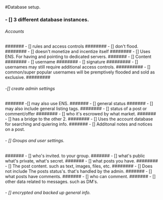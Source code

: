 #Database setup.

### - [] 3 different database instances.
###### Accounts
####### - [] rules and access controls
######## - [] don't flood.
######## - [] doesn't monetize and incentize itself
######## - [] Uses ENS. For having and pointing to dedicated servers.
####### - [] Content
######## - [] username
######## - [] signature
######### - [] usernames may still require additional access controls.
########## - [] common/super popular usernames will be premptively flooded and sold as exclusive.
#########

###### -[] create admin settings
####### -[] may also use ENS.
####### - [] general status
####### - [] may also include general listing tags.
######## - [] status of a post or comment/offer
######## - [] who it's escrowed by what market.
####### - [] has a bridge to the other 2.
######## - [] Uses the account database for searching and quiering info.
####### - [] Additonal notes and notices on a post.

###### - [] Groups and user settings.
####### - [] who's invited. to your group.
####### - [] what's public what's private, what's secret.
####### - [] what posts you have.
######## - [] The post content. such as text, images, files, etc.
######## - [] Does not include The posts status's. that's handled by the admin.
####### - [] what posts have comments.
####### - [] who can comment.
####### - [] other data related to messages. such as DM's.
###### - [] encrypted and backed up general info.